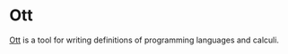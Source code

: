 # Ott

[Ott](http://www.cl.cam.ac.uk/~pes20/ott/) is a tool for writing definitions of programming languages and calculi.
